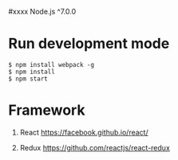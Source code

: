 #xxxx Node.js ^7.0.0

# Run development mode
  ```
  $ npm install webpack -g
  $ npm install 
  $ npm start
  ```
    
# Framework
  1. React 
  https://facebook.github.io/react/

  2. Redux
  https://github.com/reactjs/react-redux

